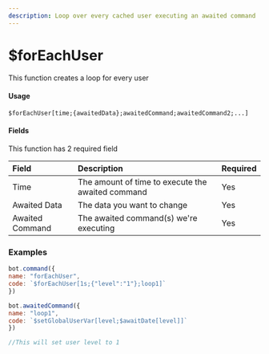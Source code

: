 ```yaml
---
description: Loop over every cached user executing an awaited command
---
```


# $forEachUser

This function creates a loop for every user 

#### Usage

```
$forEachUser[time;{awaitedData};awaitedCommand;awaitedCommand2;...]
```

#### Fields

This function has 2 required field

| Field | Description | Required |
| :--- | :--- | :--- |
| Time | The amount of time to execute the awaited command | Yes |
| Awaited Data | The data you want to change | Yes |
| Awaited Command | The awaited command\(s\) we're executing | Yes |

### Examples

```javascript
bot.command({
name: "forEachUser",
code: `$forEachUser[1s;{"level":"1"};loop1]`
})

bot.awaitedCommand({
name: "loop1",
code: `$setGlobalUserVar[level;$awaitDate[level]]`
})

//This will set user level to 1
```

